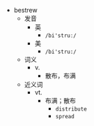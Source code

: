- bestrew
  - 发音
    - 英
      - `/bi'struː/`
    - 美
      - `/bi'stru:/`
  - 词义
    - v.
      - 散布，布满
  - 近义词
    - vt.
      - 布满；散布
        - `distribute`
        - `spread`
